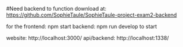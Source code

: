 #Need backend to function 
download at: https://github.com/SophieTaule/SophieTaule-project-exam2-backend

for the frontend: npm start
backend: npm run develop to start

website: http://localhost:3000/
api/backend: http://localhost:1338/
